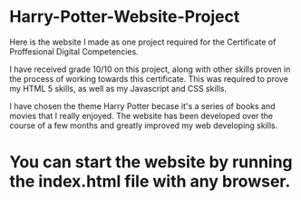 # Harry-Potter-Website-Project
Here is the website I made as one project required for the Certificate of Proffesional Digital Competencies.

I have received grade 10/10 on this project, along with other skills proven in the process of working towards this certificate. This was required to prove my HTML 5 skills, as well as my Javascript and CSS skills.

I have chosen the theme Harry Potter becase it's a series of books and movies that I really enjoyed. The website has been developed over the course of a few months and greatly improved my web developing skills.

# You can start the website by running the index.html file with any browser.
